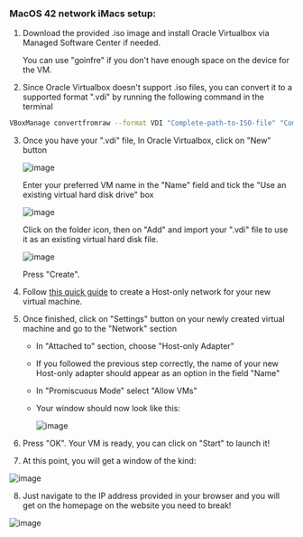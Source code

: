### MacOS 42 network iMacs setup:
1) Download the provided .iso image and install Oracle Virtualbox via Managed Software Center if needed.

    You can use "goinfre" if you don't have enough space on the device for the VM.
  
2) Since Oracle Virtualbox doesn't support .iso files, you can convert it to a supported format ".vdi" by running the following command in the terminal
  ``` Bash
  VBoxManage convertfromraw --format VDI "Complete-path-to-ISO-file" "Complete-path-to-VDI-file"
  
  ```

3) Once you have your ".vdi" file, In Oracle Virtualbox, click on "New" button 

    ![image](https://user-images.githubusercontent.com/36443074/145214766-f756dffa-47ed-4ce3-962b-386741ffce77.png)

   Enter your preferred VM name in the "Name" field and tick the "Use an existing virtual hard disk drive" box
   
    ![image](https://user-images.githubusercontent.com/36443074/145214982-365a261e-ec5f-434a-b4aa-3b5cf5d455e0.png)
  
   Click on the folder icon, then on "Add" and import your ".vdi" file to use it as an existing virtual hard disk file.
   
    ![image](https://user-images.githubusercontent.com/36443074/144896447-67af070d-33a1-4301-9316-abbf18f3105f.png)
    
   Press "Create".
    
4) Follow [this quick guide](https://carleton.ca/scs/2019/creating-a-new-host-only-adapter-in-virtualbox/) to create a Host-only network for your new virtual machine.
5) Once finished, click on "Settings" button on your newly created virtual machine and go to the "Network" section
   - In "Attached to" section, choose "Host-only Adapter"
   - If you followed the previous step correctly, the name of your new Host-only adapter should appear as an option in the field "Name"
   - In "Promiscuous Mode" select "Allow VMs"
   - Your window should now look like this:
   
      ![image](https://user-images.githubusercontent.com/36443074/145215711-f86536e0-025f-4563-8382-0a4b0b2ae7f2.png)

  
 6) Press "OK". Your VM is ready, you can click on "Start" to launch it!
 7) At this point, you will get a window of the kind:
 
   ![image](https://user-images.githubusercontent.com/36443074/144900250-832d2b3d-66c0-44e1-9c98-e46784ff71a2.png)
 
 8) Just navigate to the IP address provided in your browser and you will get on the homepage on the website you need to break!

  ![image](https://user-images.githubusercontent.com/36443074/144901055-b982704c-300e-4513-b2fb-d5684fa11da7.png)

